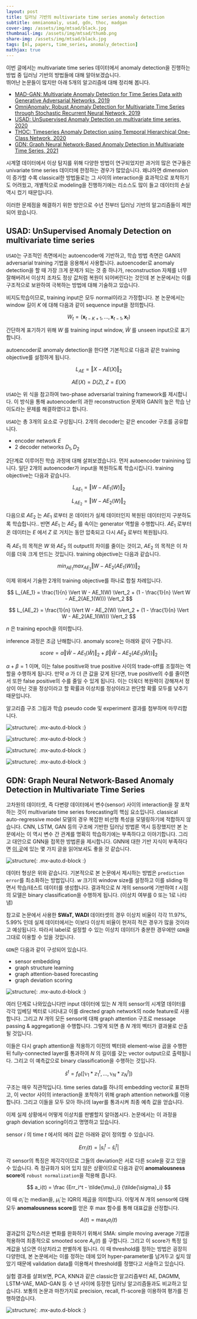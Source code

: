 ```yaml
---
layout: post
title: 딥러닝 기반의 multivariate time series anomaly detection
subtitle: omnianomaly, usad, gdn, thoc, madgan
cover-img: /assets/img/mtsad/black.jpg
thumbnail-img: /assets/img/mtsad/thumb.png
share-img: /assets/img/mtsad/black.jpg
tags: [ml, papers, time_series, anomaly_detection]
mathjax: true
---
```


이번 글에서는 multivariate time series 데이터에서 anomaly detection을 진행하는 방법 중 딥러닝 기반의 방법들에 대해 알아보겠습니다.  
뛰어난 논문들이 많지만 아래 5개의 알고리즘에 대해 정리해 봅니다.  

- [MAD-GAN: Multivariate Anomaly Detection for Time Series Data with Generative Adversarial Networks, 2019](https://arxiv.org/abs/1901.04997)  
- [OmniAnomaly: Robust Anomaly Detection for Multivariate Time Series through Stochastic Recurrent Neural Network, 2019](https://www.semanticscholar.org/paper/Robust-Anomaly-Detection-for-Multivariate-Time-Su-Zhao/440d248d148f7e36dad232e48f1c5c1cbc556d86)  
- [USAD: UnSupervised Anomaly Detection on multivariate time series, 2020](https://www.kdd.org/kdd2020/accepted-papers/view/usad-unsupervised-anomaly-detection-on-multivariate-time-series)  
- [THOC: Timeseries Anomaly Detection using Temporal Hierarchical One-Class Network, 2020](https://proceedings.neurips.cc/paper/2020/file/97e401a02082021fd24957f852e0e475-Paper.pdf)  
- [GDN: Graph Neural Network-Based Anomaly Detection in Multivariate Time Series, 2021](https://arxiv.org/pdf/2106.06947.pdf)  

시계열 데이터에서 이상 탐지를 위해 다양한 방법이 연구되었지만 과거의 많은 연구들은 univariate time series 데이터에 한정하는 경우가 많았습니다. 왜냐하면 dimension이 증가할 수록 classical한 방법들로는 그 사이의 interaction을 효과적으로 포착하기도 어려웠고, 개별적으로 modeling을 진행하기에는 리소스도 많이 들고 데이터의 손실 역시 컸기 때문입니다.  

이러한 문제점을 해결하기 위한 방안으로 수년 전부터 딥러닝 기반의 알고리즘들이 제안되어 왔습니다. 


## USAD: UnSupervised Anomaly Detection on multivariate time series  
`USAD`는 구조적인 측면에서는 autoencoder에 기반하고, 학습 방법 측면은 GAN의 adversarial training 기법을 응용해서 사용합니다. autoencoder로 anomaly detection을 할 때 가장 크게 문제가 되는 것 중 하나가, reconstruction 자체를 너무 잘해버려서 이상치 조차도 정상 값처럼 복원이 되어버린다는 것인데 본 논문에서는 이를 구조적으로 보완하여 극복하는 방법에 대해 기술하고 있습니다.

비지도학습이므로, training input은 모두 normal이라고 가정합니다. 본 논문에서는 window 길이 $K$ 에 대해 다음과 같이 sequence input을 정의합니다.  

$$ W_t = (\mathbf{x}_{t-K+1}, ..., \mathbf{x}_{t-1}, \mathbf{x}_t) $$  

간단하게 표기하기 위해 $W$ 를 training input window, $\hat{W}$ 를 unseen input으로 표기합니다.  

autoencoder로 anomaly detection을 한다면 기본적으로 다음과 같은 training objective를 설정하게 됩니다.  

$$ L_{AE} = \Vert X - AE(X) \Vert_2 $$  

$$ AE(X) = D(Z), Z = E(X) $$  

`USAD`는 위 식을 참고하여 two-phase adversarial training framework를 제시합니다. 이 방식을 통해 autoencoder의 과한 reconstruction 문제와 GAN의 높은 학습 난이도라는 문제를 해결하였다고 합니다.  

`USAD`는 총 3개의 요소로 구성됩니다. 2개의 decoder는 같은 encoder 구조를 공유합니다.  
- encoder network $E$  
- 2 decoder networks $D_1, D_2$  

2단계로 이루어진 학습 과정에 대해 살펴보겠습니다. 먼저 autoencoder trainining 입니다. 일단 2개의 autoencoder가 input을 복원하도록 학습시킵니다. training objective는 다음과 같습니다.  

$$ L_{AE_1} = \Vert W - AE_1(W) \Vert_2 $$  

$$ L_{AE_2} = \Vert W - AE_2(W) \Vert_2 $$  


다음으로 $AE_2$ 는 $AE_1$ 로부터 온 데이터가 실제 데이터인지 복원된 데이터인지 구분하도록 학습합니다.. 반면 $AE_1$ 는 $AE_2$ 를 속이는 generator 역할을 수행합니다. $AE_1$ 로부터 온 데이터는 $E$ 에서 $Z$ 로 거치는 동안 압축되고 다시 $AE_2$ 로부터 복원됩니다.  

즉 $AE_1$ 의 목적은 $W$ 와 $AE_2$ 의 output의 차이를 줄이는 것이고, $AE_2$ 의 목적은 이 차이를 더욱 크게 만드는 것입니다. training objective는 다음과 같습니다.  

$$ min_{AE_1} max_{AE_2} \Vert W - AE_2 (AE_1 (W)) \Vert_2 $$  

이제 위에서 기술한 2개의 training objective를 하나로 합칠 차례입니다. 

$$ L_{AE_1} = \frac{1}{n} \Vert W - AE_1(W) \Vert_2 + (1 - \frac{1}{n} \Vert W - AE_2(AE_1(W))) \Vert_2 $$  

$$ L_{AE_2} = \frac{1}{n} \Vert W - AE_2(W) \Vert_2 + (1 - \frac{1}{n} \Vert W - AE_2(AE_1(W))) \Vert_2 $$  

$n$ 은 training epoch을 의미합니다.  

inference 과정은 조금 난해합니다. anomaly score는 아래와 같이 구합니다.  

$$ score = \alpha \Vert \hat{W} - AE_1(\hat{W}) \Vert_2 + \beta \Vert \hat{W} - AE_2 (AE_1(\hat{W})) \Vert_2 $$  

$\alpha + \beta = 1$ 이며, 이는 false positive와 true positive 사이의 trade-off를 조절하는 역할을 수행하게 됩니다. 만약 $\alpha$ 가 더 큰 값을 갖게 된다면, true positive의 수를 줄이면서 또한 false positive의 수를 줄일 수 있게 됩니다. 이는 더욱더 복원력이 강해져서 정상이 아닌 것을 정상이라고 할 확률과 이상치를 정상이라고 판단할 확률 모두를 낮추기 때문입니다.  

알고리즘 구조 그림과 학습 pseudo code 및 experiment 결과를 첨부하며 마무리합니다.  

![structure](/assets/img/mtsad/usad1.PNG){: .mx-auto.d-block :}  

![structure](/assets/img/mtsad/usad2.PNG){: .mx-auto.d-block :}  

![structure](/assets/img/mtsad/usad3.PNG){: .mx-auto.d-block :}  

![structure](/assets/img/mtsad/usad4.PNG){: .mx-auto.d-block :}  


## GDN: Graph Neural Network-Based Anomaly Detection in Multivariate Time Series  
고차원의 데이터셋, 즉 다변량 데이터에서 변수(sensor) 사이의 interaction을 잘 포착하는 것이 multivariate time series forecasting의 핵심 요소입니다. classical auto-regressive model 모델의 경우 복잡한 비선형 특성을 모델링하기에 적합하지 않습니다. CNN, LSTM, GAN 등의 구조에 기반한 딥러닝 방법론 역시 등장했지만 본 논문에서는 이 역시 변수 간 관계를 명확히 학습하기에는 부족하다고 이야기합니다. 그리고 대안으로 GNN을 접목한 방법론을 제시합니다. GNN에 대한 기반 지식이 부족하다면 [이 곳](https://greeksharifa.github.io/machine_learning/2020/12/31/Graph-Sage/)에 있는 몇 가지 글을 읽어보셔도 좋을 것 같습니다.  

![structure](/assets/img/mtsad/gdn1.jpg){: .mx-auto.d-block :}

데이터 형상은 위와 같습니다. 기본적으로 본 논문에서 제시하는 방법은 `prediction error`를 최소화하는 방법입니다. $w$ 크기의 window size를 설정하고 이를 sliding 하면서 학습/테스트 데이터를 생성합니다. 결과적으로 $N$ 개의 sensor에 기반하여 $t$ 시점의 모델은 binary classification을 수행하게 됩니다. (이상치 여부를 0 또는 1로 나타냄)

참고로 논문에서 사용한 **SWaT, WADI** 데이터셋의 경우 이상치 비율이 각각 11.97%, 5.99% 인데 실제 데이터에서는 이보다 이상치 비율이 현저히 적은 경우가 많을 것이라고 예상됩니다. 따라서 label로 설정할 수 있는 이상치 데이터가 충분한 경우에만 `GDN`을 그대로 이용할 수 있을 것입니다.  

`GDN`은 다음과 같이 구성되어 있습니다.  
- sensor embedding  
- graph structure learning  
- graph attention-based forecasting  
- graph deviation scoring  

![structure](/assets/img/mtsad/gdn2.PNG){: .mx-auto.d-block :}  

여러 단계로 나와있습니다만 input 데이터에 있는 $N$ 개의 sensor의 시계열 데이터를 각각 임베딩 벡터로 나타내고 이를 directed graph network의 node feature로 사용합니다. 그리고 $N$ 개의 모든 sensor에 대해 graph attention 구조로 message passing & aggregation을 수행합니다. 그렇게 되면 총 $N$ 개의 벡터가 결과물로 산출될 것입니다.  

이들은 다시 graph attention을 적용하기 이전의 벡터와 element-wise 곱을 수행한 뒤 fully-connected layer를 통과하여 $N$ 의 길이를 갖는 vector output으로 출력됩니다. 그리고 이 예측값으로 binary classification을 수행하는 것입니다.  

$$ \hat{s}^t = f_{\theta} ([\mathbb{v}_1 * \mathbb{z}_1^t, ..., \mathbb{v}_N * \mathbb{z}_N^t]) $$  

구조는 매우 직관적입니다. time series data를 하나의 embedding vector로 표현하고, 이 vector 사이의 interaction을 포착하기 위해 graph attention network를 이용합니다. 그리고 이들을 모두 모아 하나의 layer를 통과시켜 최종 예측 값을 얻습니다.  

이제 실제 상황에서 어떻게 이상치를 판별할지 알아봅시다. 논문에서는 이 과정을 graph deviation scoring이라고 명명하고 있습니다.  

sensor $i$ 의 time $t$ 에서의 에러 값은 아래와 같이 정의할 수 있습니다.  

$$ Err_i(t) = \vert s_i^t - \hat{s}_i^t \vert $$  

각 sensor의 특징은 제각각이므로 그들의 deviation은 서로 다른 scale을 갖고 있을 수 있습니다. 즉 정규화가 되어 있지 않은 상황이므로 다음과 같이 **anomalousness score**에 `robust normalization`을 적용해 줍니다.  

$$ a_i(t) = \frac {Err_i^t - \tilde{\mu}_i} {\tilde{\sigma}_i} $$  

이 때 $\tilde{\sigma}_i$ 는 median을, $\tilde{\mu}_i$ 는 IQR의 제곱을 의미합니다. 이렇게 $N$ 개의 sensor에 대해 모두 **anomalousness score**를 얻은 후 max 함수를 통해 대표값을 산정합니다.  

$$ A(t) = \text{max}_t a_i (t) $$  

결과값의 갑작스러운 변화를 완화하기 위해서 SMA: simple moving average 기법을 적용하여 최종적으로 smooted score $A_s (t)$ 를 구합니다. 그리고 이 score가 특정 임계값을 넘으면 이상치라고 판별하게 됩니다. 이 때 threshold를 정하는 방법은 굉장히 다양한데, 본 논문에서는 이를 정하는 데에 있어 hyper-parameter를 남겨두고 싶지 않았기 때문에 validation data를 이용해서 threshold를 정했다고 서술하고 있습니다.  

실험 결과를 살펴보면, PCA, KNN과 같은 classic한 알고리즘부터 AE, DAGMM, LSTM-VAE, MAD-GAN 등 수 년 사이에 등장한 딥러닝 알고리즘들과도 비교하고 있습니다. 보통의 논문과 마찬가지로 precision, recall, f1-score을 이용하여 평가를 진행하였습니다.  

![structure](/assets/img/mtsad/gdn3.PNG){: .mx-auto.d-block :}  

